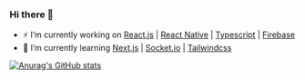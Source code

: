 ### Hi there 👋

- ⚡ I’m currently working on [React.js](https://pt-br.reactjs.org/) | [React Native](https://reactnative.dev/) | [Typescript](https://www.typescriptlang.org/) | [Firebase](https://firebase.google.com/?hl=pt)
- 🚧 I’m currently learning [Next.js](https://nextjs.org/) | [Socket.io](https://socket.io/) | [Tailwindcss](https://tailwindcss.com/docs)

[![Anurag's GitHub stats](https://github-readme-stats.vercel.app/api?username=YuriPerro&count_private=true&show_icons=true&theme=radical)](https://github.com/anuraghazra/github-readme-stats)
  

<!--
**YuriPerro/YuriPerro** is a ✨ _special_ ✨ repository because its `README.md` (this file) appears on your GitHub profile.


Here are some ideas to get you started:

- 🔭 I’m currently working on ...
- 🌱 I’m currently learning ...
- 👯 I’m looking to collaborate on ...
- 🤔 I’m looking for help with ...
- 💬 Ask me about ...
- 📫 How to reach me: ...
- 😄 Pronouns: ...
- ⚡ Fun fact: ...
-->
